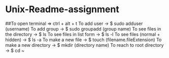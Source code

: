 # Unix-Readme-assignment
##To open terminal => ctrl + alt + t
To add user -> $ sudo adduser (username)
To add group -> $ sudo groupadd (group name)
To see files in the directory -> $ ls
To see files in list form -> $ ls -l 
To see files (normal + hidden) -> $ ls -a 
To make a new file -> $ touch (filename.fileExtension)
To make a new directory -> $ mkdir (directory name)
To reach to root directory -> $ cd ~ 
